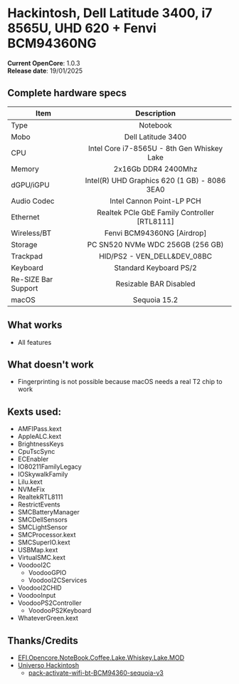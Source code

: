 # Hackintosh, Dell Latitude 3400, i7 8565U, UHD 620 + Fenvi BCM94360NG

**Current OpenCore**: 1.0.3
<br>
**Release date**: 19/01/2025

## Complete hardware specs
|Item|Description|
|-|:-------:|
|Type|Notebook|
|Mobo|Dell Latitude 3400|
|CPU|Intel Core i7-8565U - 8th Gen Whiskey Lake|
|Memory|2x16Gb DDR4 2400Mhz|
|dGPU/iGPU|Intel(R) UHD Graphics 620 (1 GB) - 8086 3EA0|
|Audio Codec|Intel Cannon Point-LP PCH|
|Ethernet|Realtek PCIe GbE Family Controller [RTL8111]|
|Wireless/BT|Fenvi BCM94360NG [Airdrop]|
|Storage|PC SN520 NVMe WDC 256GB (256 GB)|
|Trackpad|HID/PS2 - VEN_DELL&DEV_08BC|
|Keyboard|Standard Keyboard PS/2|
|Re-SIZE Bar Support|Resizable BAR    Disabled|
|macOS|Sequoia 15.2|

## What works
- All features

## What doesn't work
- Fingerprinting is not possible because macOS needs a real T2 chip to work

## Kexts used:
- AMFIPass.kext
- AppleALC.kext
- BrightnessKeys
- CpuTscSync
- ECEnabler
- IO80211FamilyLegacy
- IOSkywalkFamily
- Lilu.kext
- NVMeFix
- RealtekRTL8111
- RestrictEvents
- SMCBatteryManager
- SMCDellSensors
- SMCLightSensor
- SMCProcessor.kext
- SMCSuperIO.kext
- USBMap.kext
- VirtualSMC.kext
- VoodooI2C
    - VoodooGPIO
    - VoodooI2CServices
- VoodooI2CHID
- VoodooInput
- VoodooPS2Controller
    - VoodooPS2Keyboard
- WhateverGreen.kext

## Thanks/Credits
- [EFI.Opencore.NoteBook.Coffee.Lake.Whiskey.Lake.MOD](https://olarila.com/files/?dir=OPENCORE.MOD1)
- [Universo Hackintosh](https://github.com/luchina-gabriel/BASE-EFI-INTEL-8THGEN-COFFEE-LAKE-PUBLIC)
    - [pack-activate-wifi-bt-BCM94360-sequoia-v3](https://youtu.be/wH7S2ano-ac?si=OgVS7jBvdCaL3S8z)
